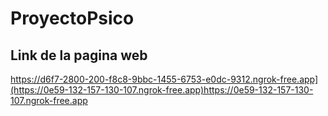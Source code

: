 # ProyectoPsico
## Link de la pagina web
https://d6f7-2800-200-f8c8-9bbc-1455-6753-e0dc-9312.ngrok-free.app](https://0e59-132-157-130-107.ngrok-free.app)https://0e59-132-157-130-107.ngrok-free.app
